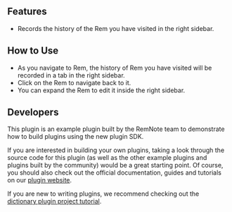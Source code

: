 ## Features

- Records the history of the Rem you have visited in the right sidebar.

## How to Use

- As you navigate to Rem, the history of Rem you have visited will be recorded in a tab in the right sidebar.
- Click on the Rem to navigate back to it.
- You can expand the Rem to edit it inside the right sidebar.

## Developers

This plugin is an example plugin built by the RemNote team to demonstrate how to build plugins using the new plugin SDK.

If you are interested in building your own plugins, taking a look through the source code for this plugin (as well as the other example plugins and plugins built by the community) would be a great starting point. Of course, you should also check out the official documentation, guides and tutorials on our [plugin website](https://plugins.remnote.com/).

If you are new to writing plugins, we recommend checking out the [dictionary plugin project tutorial](https://plugins.remnote.com/tutorials/project).
